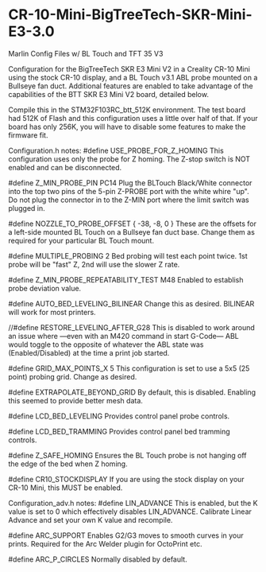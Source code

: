 # CR-10-Mini-BigTreeTech-SKR-Mini-E3-3.0
Marlin Config Files w/ BL Touch and TFT 35 V3

Configuration for the BigTreeTech SKR E3 Mini V2 in a Creality CR-10 Mini using the stock CR-10 display, and a BL Touch v3.1 ABL probe mounted on a Bullseye fan duct. Additional features are enabled to take advantage of the capabilities of the BTT SKR E3 Mini V2 board, detailed below.

Compile this in the STM32F103RC_btt_512K environment. The test board had 512K of Flash and this configuration uses a little over half of that. If your board has only 256K, you will have to disable some features to make the firmware fit.

Configuration.h notes:
#define USE_PROBE_FOR_Z_HOMING
This configuration uses only the probe for Z homing. The Z-stop switch is NOT enabled and can be disconnected.

#define Z_MIN_PROBE_PIN PC14
Plug the BLTouch Black/White connector into the top two pins of the 5-pin Z-PROBE port with the white whire "up". Do not plug the connector in to the Z-MIN port where the limit switch was plugged in.

#define NOZZLE_TO_PROBE_OFFSET { -38, -8, 0 }
These are the offsets for a left-side mounted BL Touch on a Bullseye fan duct base. Change them as required for your particular BL Touch mount.

#define MULTIPLE_PROBING 2
Bed probing will test each point twice. 1st probe will be "fast" Z, 2nd will use the slower Z rate.

#define Z_MIN_PROBE_REPEATABILITY_TEST
M48 Enabled to establish probe deviation value.

#define AUTO_BED_LEVELING_BILINEAR
Change this as desired. BILINEAR will work for most printers.

//#define RESTORE_LEVELING_AFTER_G28
This is disabled to work around an issue where —even with an M420 command in start G-Code— ABL would toggle to the opposite of whatever the ABL state was (Enabled/Disabled) at the time a print job started.

#define GRID_MAX_POINTS_X 5
This configuration is set to use a 5x5 (25 point) probing grid. Change as desired.

#define EXTRAPOLATE_BEYOND_GRID
By default, this is disabled. Enabling this seemed to provide better mesh data.

#define LCD_BED_LEVELING
Provides control panel probe controls.

#define LCD_BED_TRAMMING
Provides control panel bed tramming controls.

#define Z_SAFE_HOMING
Ensures the BL Touch probe is not hanging off the edge of the bed when Z homing.

#define CR10_STOCKDISPLAY
If you are using the stock display on your CR-10 Mini, this MUST be enabled.

Configuration_adv.h notes:
#define LIN_ADVANCE
This is enabled, but the K value is set to 0 which effectively disables LIN_ADVANCE. Calibrate Linear Advance and set your own K value and recompile.

#define ARC_SUPPORT
Enables G2/G3 moves to smooth curves in your prints. Required for the Arc Welder plugin for OctoPrint etc.

#define ARC_P_CIRCLES
Normally disabled by default.
